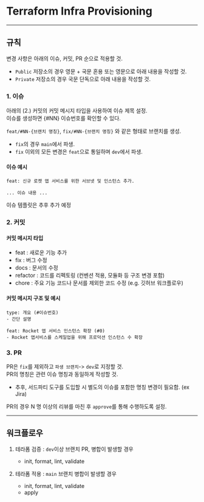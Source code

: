 # Terraform Infra Provisioning
-----
## 규칙
변경 사항은 아래의  이슈, 커밋, PR 순으로 적용할 것.   
- `Public` 저장소의 경우 영문 + 국문 혼용 또는 영문으로 아래 내용을 작성할 것.  
- `Private` 저장소의 경우 국문 단독으로 아래 내용을 작성할 것.

### 1. 이슈
아래의 (2.) 커밋의 커밋 메시지 타입을 사용하여 이슈 제목 설정.  
이슈를 생성하면 {#NN} 이슈번호를 확인할 수 있다.

`feat/#NN-{브랜치 명칭}`, `fix/#NN-{브랜치 명칭}` 와 같은 형태로 브랜치를 생성.
- `fix`의 경우 `main`에서 파생.
- `fix` 이외의 모든 변경은 `feat`으로 통일하며 `dev`에서 파생. 

#### 이슈 예시
```
feat: 신규 로켓 앱 서비스를 위한 서브넷 및 인스턴스 추가.

... 이슈 내용 ...
```

이슈 템플릿은 추후 추가 예정

### 2. 커밋
#### 커밋 메시지 타입
- feat : 새로운 기능 추가
- fix : 버그 수정
- docs : 문서의 수정
- refactor : 코드를 리펙토링 (컨벤션 적용, 모듈화 등 구조 변경 포함)
- chore : 주요 기능 코드나 문서를 제외한 코드 수정 (e.g. 깃허브 워크플로우)  

#### 커밋 메시지 구조 및 예시
```
type: 개요 (#이슈번호)
- 간단 설명
```
```
feat: Rocket 앱 서비스 인스턴스 확장 (#0)
- Rocket 앱서비스를 스케일업을 위해 프로덕션 인스턴스 수 확장
```

### 3. PR
PR은 `fix`를 제외하고 `파생 브랜치`-> `dev`로 지정할 것.  
PR의 명칭은 관련 이슈 명칭과 동일하게 작성할 것.  
- 추후, 서드파티 도구를 도입할 시 별도의 이슈를 포함한 명칭 변경이 필요함. (ex Jira)  

PR의 경우 N 명 이상의 리뷰를 마친 후 `approve`를 통해 수행하도록 설정.

---
## 워크플로우
1. 테라폼 검증 : `dev`이상 브랜치 PR, 병합이 발생할 경우
    - init, format, lint, validate

2. 테라폼 적용 : `main` 브랜치 병합이 발생할 경우
    - init, format, lint, validate
    - apply
